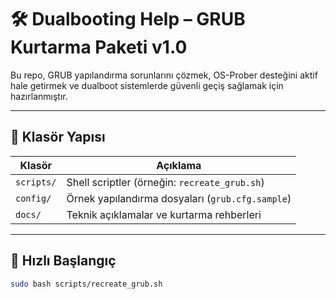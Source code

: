 # 🛠️ Dualbooting Help – GRUB Kurtarma Paketi v1.0

Bu repo, GRUB yapılandırma sorunlarını çözmek, OS-Prober desteğini aktif hale getirmek ve dualboot sistemlerde güvenli geçiş sağlamak için hazırlanmıştır.

---

## 📁 Klasör Yapısı

| Klasör | Açıklama |
|--------|----------|
| `scripts/` | Shell scriptler (örneğin: `recreate_grub.sh`) |
| `config/` | Örnek yapılandırma dosyaları (`grub.cfg.sample`) |
| `docs/` | Teknik açıklamalar ve kurtarma rehberleri |

---

## 🚀 Hızlı Başlangıç

```bash
sudo bash scripts/recreate_grub.sh
